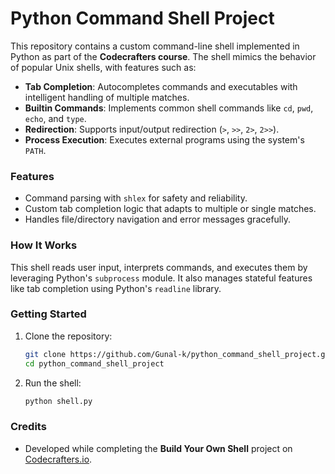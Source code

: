 # Python Command Shell Project

This repository contains a custom command-line shell implemented in Python as part of the **Codecrafters course**. The shell mimics the behavior of popular Unix shells, with features such as:

- **Tab Completion**: Autocompletes commands and executables with intelligent handling of multiple matches.
- **Builtin Commands**: Implements common shell commands like `cd`, `pwd`, `echo`, and `type`.
- **Redirection**: Supports input/output redirection (`>`, `>>`, `2>`, `2>>`).
- **Process Execution**: Executes external programs using the system's `PATH`.

### Features
- Command parsing with `shlex` for safety and reliability.
- Custom tab completion logic that adapts to multiple or single matches.
- Handles file/directory navigation and error messages gracefully.

### How It Works
This shell reads user input, interprets commands, and executes them by leveraging Python's `subprocess` module. It also manages stateful features like tab completion using Python's `readline` library.

### Getting Started
1. Clone the repository:
   ```bash
   git clone https://github.com/Gunal-k/python_command_shell_project.git
   cd python_command_shell_project
   ```
2. Run the shell:
   ```bash
   python shell.py
   ```

### Credits
- Developed while completing the **Build Your Own Shell** project on [Codecrafters.io](https://codecrafters.io/).

